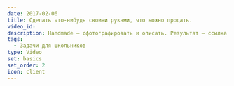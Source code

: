 ```yaml
---
date: 2017-02-06
title: Сделать что-нибудь своими руками, что можно продать.
video_id: 
description: Handmade – сфотографировать и описать. Результат – ссылка на объявление на avito/etsy и др.
tags:
  - Задачи для школьников
type: Video
set: basics
set_order: 2
icon: client
---
```

